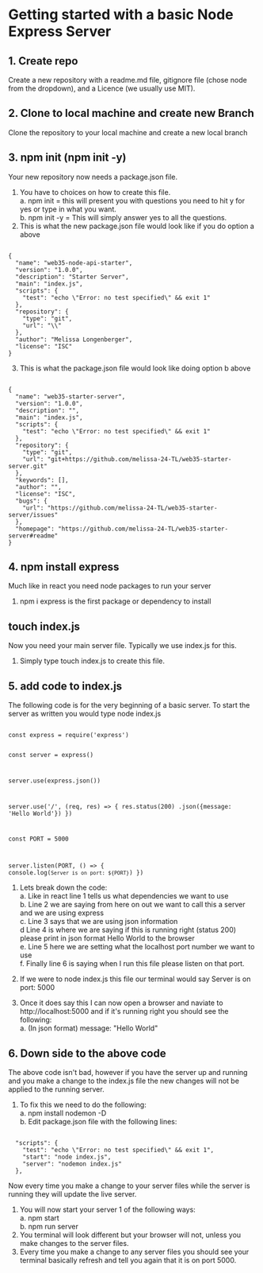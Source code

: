 # Getting started with a basic Node Express Server

## 1. Create repo
Create a new repository with a readme.md file, gitignore file (chose node from the dropdown), and a Licence (we usually use MIT).

## 2. Clone to local machine and create new Branch
Clone the repository to your local machine and create a new local branch

## 3. npm init (npm init -y)
Your new repository now needs a package.json file. 
1. You have to choices on how to create this file.  
a. npm init =  this will present you with questions you need to hit y for yes or type in what you want.  
b. npm init -y = This will simply answer yes to all the questions.
2. This is what the new package.json file would look like if you do option a above

<code>
{
  "name": "web35-node-api-starter",
  "version": "1.0.0",
  "description": "Starter Server",
  "main": "index.js",
  "scripts": {
    "test": "echo \"Error: no test specified\" && exit 1"
  },
  "repository": {
    "type": "git",
    "url": "\\"
  },
  "author": "Melissa Longenberger",
  "license": "ISC"
}
</code>

3. This is what the package.json file would look like doing option b above

<code>
{
  "name": "web35-starter-server",
  "version": "1.0.0",
  "description": "",
  "main": "index.js",
  "scripts": {
    "test": "echo \"Error: no test specified\" && exit 1"
  },
  "repository": {
    "type": "git",
    "url": "git+https://github.com/melissa-24-TL/web35-starter-server.git"
  },
  "keywords": [],
  "author": "",
  "license": "ISC",
  "bugs": {
    "url": "https://github.com/melissa-24-TL/web35-starter-server/issues"
  },
  "homepage": "https://github.com/melissa-24-TL/web35-starter-server#readme"
}
</code>

## 4. npm install express
Much like in react you need node packages to run your server

1. npm i express is the first package or dependency to install

## touch index.js
Now you need your main server file.  Typically we use index.js for this.

1. Simply type touch index.js to create this file. 

## 5. add code to index.js
The following code is for the very beginning of a basic server.  To start the server as written you would type node index.js

<code>
const express = require('express')

const server = express()

server.use(express.json())

server.use('/', (req, res) => {
    res.status(200)
    .json({message: 'Hello World'})
})

const PORT = 5000

server.listen(PORT, () => {
    console.log(`Server is on port: ${PORT}`)
})
</code>

1. Lets break down the code:  
a. Like in react line 1 tells us what dependencies we want to use  
b. Line 2 we are saying from here on out we want to call this a server and we are using express  
c. Line 3 says that we are using json information  
d Line 4 is where we are saying if this is running right (status 200) please print in json format Hello World to the browser  
e. Line 5 here we are setting what the localhost port number we want to use  
f. Finally line 6 is saying when I run this file please listen on that port.

2. If we were to node index.js this file our terminal would say Server is on port: 5000
3. Once it does say this I can now open a browser and naviate to http://localhost:5000 and if it's running right you should see the following:  
a. (In json format) message: "Hello World"

## 6. Down side to the above code
The above code isn't bad, however if you have the server up and running and you make a change to the index.js file the new changes will not be applied to the running server.

1. To fix this we need to do the following:  
a. npm install nodemon -D  
b. Edit package.json file with the following lines:  
<code>
  "scripts": {
    "test": "echo \"Error: no test specified\" && exit 1",
    "start": "node index.js",
    "server": "nodemon index.js"
  },
</code>

Now every time you make a change to your server files while the server is running they will update the live server.  
1. You will now start your server 1 of the following ways:  
a. npm start  
b. npm run server  
2. You terminal will look different but your browser will not, unless you make changes to the server files. 
3. Every time you make a change to any server files you should see your terminal basically refresh and tell you again that it is on port 5000. 

